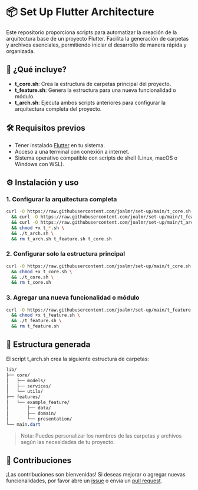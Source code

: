 # 📦 Set Up Flutter Architecture

Este repositorio proporciona scripts para automatizar la creación de la arquitectura base de un proyecto Flutter. Facilita la generación de carpetas y archivos esenciales, permitiendo iniciar el desarrollo de manera rápida y organizada.

## 🚀 ¿Qué incluye?

- **t_core.sh**: Crea la estructura de carpetas principal del proyecto.
- **t_feature.sh**: Genera la estructura para una nueva funcionalidad o módulo.
- **t_arch.sh**: Ejecuta ambos scripts anteriores para configurar la arquitectura completa del proyecto.

## 🛠️ Requisitos previos

- Tener instalado [Flutter](https://flutter.dev/docs/get-started/install) en tu sistema.
- Acceso a una terminal con conexión a internet.
- Sistema operativo compatible con scripts de shell (Linux, macOS o Windows con WSL).

## ⚙️ Instalación y uso

### 1. Configurar la arquitectura completa

```bash
curl -O https://raw.githubusercontent.com/joalmr/set-up/main/t_core.sh \
  && curl -O https://raw.githubusercontent.com/joalmr/set-up/main/t_feature.sh \
  && curl -O https://raw.githubusercontent.com/joalmr/set-up/main/t_arch.sh \
  && chmod +x t_*.sh \
  && ./t_arch.sh \
  && rm t_arch.sh t_feature.sh t_core.sh
```

### 2. Configurar solo la estructura principal
```bash
curl -O https://raw.githubusercontent.com/joalmr/set-up/main/t_core.sh \
  && chmod +x t_core.sh \
  && ./t_core.sh \
  && rm t_core.sh
```

### 3. Agregar una nueva funcionalidad o módulo
```bash
curl -O https://raw.githubusercontent.com/joalmr/set-up/main/t_feature.sh \
  && chmod +x t_feature.sh \
  && ./t_feature.sh \
  && rm t_feature.sh
```

## 📁 Estructura generada
El script t_arch.sh crea la siguiente estructura de carpetas:

```css
lib/
├── core/
│   ├── models/
│   ├── services/
│   └── utils/
├── features/
│   └── example_feature/
│       ├── data/
│       ├── domain/
│       └── presentation/
└── main.dart
```

> Nota: Puedes personalizar los nombres de las carpetas y archivos según las necesidades de tu proyecto.
>

## 🤝 Contribuciones

¡Las contribuciones son bienvenidas! Si deseas mejorar o agregar nuevas funcionalidades, por favor abre un [issue](https://github.com/joalmr/set-up/issues) o envía un [pull request](https://github.com/joalmr/set-up/pulls).